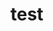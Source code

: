 # test
<script src="https://www.gliffy.com/diagramEmbed.js" type="text/javascript"> </script><script type="text/javascript"> gliffy_did = "5740255"; embedGliffy(); </script>
